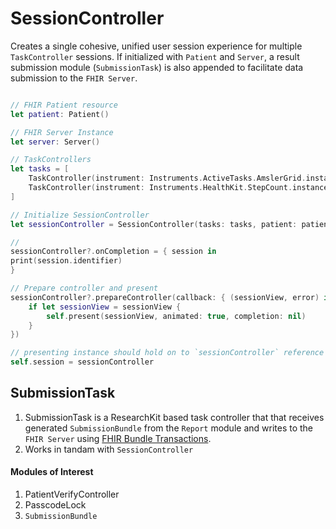 SessionController
=============

Creates a single cohesive, unified user session experience for multiple `TaskController` sessions.  If initialized with `Patient` and `Server`, a  result submission module (`SubmissionTask`) is also appended to facilitate data submission to the `FHIR Server`.

```swift

// FHIR Patient resource
let patient: Patient() 

// FHIR Server Instance
let server: Server()

// TaskControllers
let tasks = [
    TaskController(instrument: Instruments.ActiveTasks.AmslerGrid.instance),
    TaskController(instrument: Instruments.HealthKit.StepCount.instance)
]

// Initialize SessionController
let sessionController = SessionController(tasks: tasks, patient: patient, server: server, verifyUser: false)

//  
sessionController?.onCompletion = { session in
print(session.identifier)
}

// Prepare controller and present
sessionController?.prepareController(callback: { (sessionView, error) in
    if let sessionView = sessionView {
        self.present(sessionView, animated: true, completion: nil)
    }
})

// presenting instance should hold on to `sessionController` reference
self.session = sessionController
```

SubmissionTask
-------------------

1. SubmissionTask is a ResearchKit based task controller that that receives generated `SubmissionBundle` from the `Report` module and writes to the `FHIR Server` using [FHIR Bundle Transactions](fhir-bundle-transactions).
2. Works in tandam with `SessionController`


#### Modules of Interest

1. PatientVerifyController
2. PasscodeLock
3. `SubmissionBundle`



